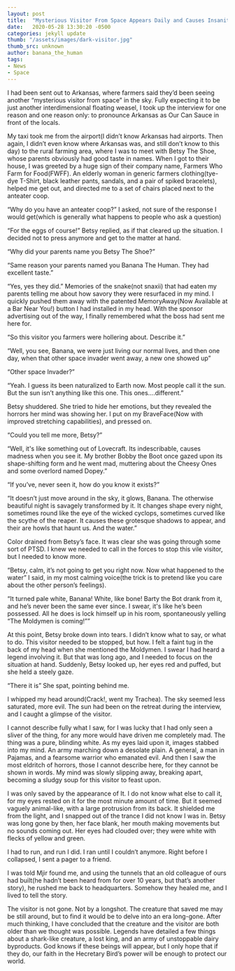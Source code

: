 ```yaml
---
layout: post
title:  "Mysterious Visitor From Space Appears Daily and Causes Insanity, Farmers are Freaking Out"
date:   2020-05-28 13:30:20 -0500
categories: jekyll update
thumb: "/assets/images/dark-visitor.jpg"
thumb_src: unknown
author: banana_the_human
tags:
- News
- Space
---
```

I had been sent out to Arkansas, where farmers said they’d been seeing another “mysterious visitor from space” in the sky. Fully expecting it to be just another interdimensional floating weasel, I took up the interview for one reason and one reason only: to pronounce Arkansas as Our Can Sauce in front of the locals.

My taxi took me from the airport(I didn’t know Arkansas had airports. Then again, I didn’t even know where Arkansas was, and still don’t know to this day) to the rural farming area, where I was to meet with Betsy The Shoe, whose parents obviously had good taste in names. When I got to their house, I was greeted by a huge sign of their company name, Farmers Who Farm for Food(FWFF). An elderly woman in generic farmers clothing(tye-dye T-Shirt, black leather pants, sandals, and a pair of spiked bracelets), helped me get out, and directed me to a set of chairs placed next to the anteater coop.

“Why do you have an anteater coop?” I asked, not sure of the response I would get(which is generally what happens to people who ask a question)

“For the eggs of course!” Betsy replied, as if that cleared up the situation. I decided not to press anymore and get to the matter at hand.

“Why did your parents name you Betsy The Shoe?”

“Same reason your parents named you Banana The Human. They had excellent taste.”

“Yes, yes they did.” Memories of the snake(not snaxii) that had eaten my parents telling me about how savory they were resurfaced in my mind. I quickly pushed them away with the patented MemoryAway(Now Available at a Bar Near You!) button I had installed in my head. With the sponsor advertising out of the way, I finally remembered what the boss had sent me here for.

“So this visitor you farmers were hollering about. Describe it.”

“Well, you see, Banana, we were just living our normal lives, and then one day, when that other space invader went away, a new one showed up”

“Other space Invader?”

“Yeah. I guess its been naturalized to Earth now. Most people call it the sun. But the sun isn’t anything like this one. This ones….different.”

Betsy shuddered. She tried to hide her emotions, but they revealed the horrors her mind was showing her. I put on my BraveFace(Now with improved stretching capabilities), and pressed on.

“Could you tell me more, Betsy?”

“Well, it's like something out of Lovecraft. Its indescribable, causes madness when you see it. My brother Bobby the Boot once gazed upon its shape-shifting form and he went mad, muttering about the Cheesy Ones and some overlord named Dopey.”

“If you’ve, never seen it, how do you know it exists?”

“It doesn’t just move around in the sky, it glows, Banana. The otherwise beautiful night is savagely transformed by it. It changes shape every night, sometimes round like the eye of the wicked cyclops, sometimes curved like the scythe of the reaper. It causes these grotesque shadows to appear, and their are howls that haunt us. And the water.”

Color drained from Betsy’s face. It was clear she was going through some sort of PTSD. I knew we needed to call in the forces to stop this vile visitor, but I needed to know more.

“Betsy, calm, it’s not going to get you right now. Now what happened to the water” I said, in my most calming voice(the trick is to pretend like you care about the other person’s feelings).

“It turned pale white, Banana! White, like bone! Barty the Bot drank from it, and he’s never been the same ever since. I swear, it's like he’s been possessed. All he does is lock himself up in his room, spontaneously yelling “The Moldymen is coming!””

At this point, Betsy broke down into tears. I didn’t know what to say, or what to do. This visitor needed to be stopped, but how. I felt a faint tug in the back of my head when she mentioned the Moldymen. I swear I had heard a legend involving it. But that was long ago, and I needed to focus on the situation at hand. Suddenly, Betsy looked up, her eyes red and puffed, but she held a steely gaze.

“There it is” She spat, pointing behind me.

I whipped my head around(Crack!, went my Trachea). The sky seemed less saturated, more evil. The sun had been on the retreat during the interview, and I caught a glimpse of the visitor.

I cannot describe fully what I saw, for I was lucky that I had only seen a sliver of the thing, for any more would have driven me completely mad. The thing was a pure, blinding white. As my eyes laid upon it, images stabbed into my mind. An army marching down a desolate plain. A general, a man in Pajamas, and a fearsome warrior who emanated evil. And then I saw the most eldritch of horrors, those I cannot describe here, for they cannot be shown in words. My mind was slowly slipping away, breaking apart, becoming a sludgy soup for this visitor to feast upon.

I was only saved by the appearance of It. I do not know what else to call it, for my eyes rested on it for the most minute amount of time. But it seemed vaguely animal-like, with a large protrusion from its back. It shielded me from the light, and I snapped out of the trance I did not know I was in. Betsy was long gone by then, her face blank, her mouth making movements but no sounds coming out. Her eyes had clouded over; they were white with flecks of yellow and green.

I had to run, and run I did. I ran until I couldn’t anymore. Right before I collapsed, I sent a pager to a friend.

I was told Mjir found me, and using the tunnels that an old colleague of ours had built(he hadn’t been heard from for over 10 years, but that’s another story), he rushed me back to headquarters. Somehow they healed me, and I lived to tell the story.

The visitor is not gone. Not by a longshot. The creature that saved me may be still around, but to find it would be to delve into an era long-gone. After much thinking, I have concluded that the creature and the visitor are both older than we thought was possible. Legends have detailed a few things about a shark-like creature, a lost king, and an army of unstoppable dairy byproducts. God knows if these beings will appear, but I only hope that if they do, our faith in the Hecretary Bird’s power will be enough to protect our world.
